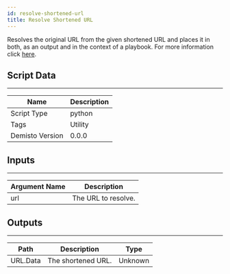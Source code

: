 ```yaml
---
id: resolve-shortened-url
title: Resolve Shortened URL
---
```


Resolves the original URL from the given shortened URL and places it in both, as an output and in the context of a playbook. For more information click [here](https://unshorten.me/api).
## Script Data
---

| **Name** | **Description** |
| --- | --- |
| Script Type | python |
| Tags | Utility |
| Demisto Version | 0.0.0 |

## Inputs
---

| **Argument Name** | **Description** |
| --- | --- |
| url | The URL to resolve. |

## Outputs
---

| **Path** | **Description** | **Type** |
| --- | --- | --- |
| URL.Data | The shortened URL. | Unknown |
